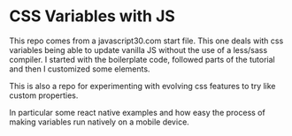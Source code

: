 # CSS Variables with JS

This repo comes from a javascript30.com start file. This one deals with css variables being able to update vanilla JS
without the use of a less/sass compiler. I started with the boilerplate code, followed parts of the tutorial and then I customized some elements.

This is also a repo for experimenting with evolving css features to try like custom properties.

In particular some react native examples and how easy the process of making variables run natively on a mobile device.
